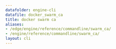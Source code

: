 ```yaml
---
datafolder: engine-cli
datafile: docker_swarm_ca
title: docker swarm ca
aliases:
- /edge/engine/reference/commandline/swarm_ca/
- /engine/reference/commandline/swarm_ca/
layout: cli
---
```


<!--
This page is automatically generated from Docker's source code. If you want to
suggest a change to the text that appears here, open a ticket or pull request
in the source repository on GitHub:

https://github.com/docker/cli
-->
